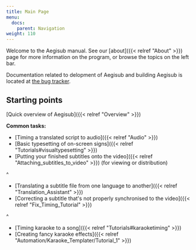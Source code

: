 ```yaml
---
title: Main Page
menu:
  docs:
    parent: Navigation
weight: 110
---
```


Welcome to the Aegisub manual. See our [about]({{< relref "About" >}}) page for more
information on the program, or browse the topics on the left bar.

Documentation related to delopment of Aegisub and building Aegisub is located
at [the bug tracker](http://devel.aegisub.org).

## Starting points

[Quick overview of Aegisub]({{< relref "Overview" >}})

**Common tasks:**

* [Timing a translated script to audio]({{< relref "Audio" >}})
* [Basic typesetting of on-screen signs]({{< relref "Tutorials#visualtypesetting" >}})
* [Putting your finished subtitles onto the video]({{< relref "Attaching_subtitles_to_video" >}}) (for viewing or distribution)

^

* [Translating a subtitle file from one language to another]({{< relref "Translation_Assistant" >}})
* [Correcting a subtitle that's not properly synchronised to the video]({{< relref "Fix_Timing_Tutorial" >}})

^

* [Timing karaoke to a song]({{< relref "Tutorials#karaoketiming" >}})
* [Creating fancy karaoke effects]({{< relref "Automation/Karaoke_Templater/Tutorial_1" >}})
